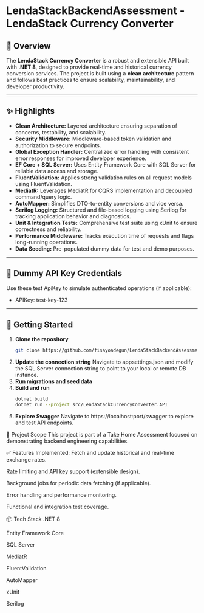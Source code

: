 # LendaStackBackendAssessment - LendaStack Currency Converter

## 📖 Overview

The **LendaStack Currency Converter** is a robust and extensible API built with **.NET 8**, designed to provide real-time and historical currency conversion services. The project is built using a **clean architecture** pattern and follows best practices to ensure scalability, maintainability, and developer productivity.

---

## ✨ Highlights

- **Clean Architecture:** Layered architecture ensuring separation of concerns, testability, and scalability.
- **Security Middleware:** Middleware-based token validation and authorization to secure endpoints.
- **Global Exception Handler:** Centralized error handling with consistent error responses for improved developer experience.
- **EF Core + SQL Server:** Uses Entity Framework Core with SQL Server for reliable data access and storage.
- **FluentValidation:** Applies strong validation rules on all request models using FluentValidation.
- **MediatR:** Leverages MediatR for CQRS implementation and decoupled command/query logic.
- **AutoMapper:** Simplifies DTO-to-entity conversions and vice versa.
- **Serilog Logging:** Structured and file-based logging using Serilog for tracking application behavior and diagnostics.
- **Unit & Integration Tests:** Comprehensive test suite using xUnit to ensure correctness and reliability.
- **Performance Middleware:** Tracks execution time of requests and flags long-running operations.
- **Data Seeding:** Pre-populated dummy data for test and demo purposes.

---

## 🧪 Dummy API Key Credentials

Use these test ApiKey to simulate authenticated operations (if applicable):

- APIKey: test-key-123

---

## 🚀 Getting Started

1. **Clone the repository**
   ```bash
   git clone https://github.com/fisayoadegun/LendaStackBackendAssessment.git
2. **Update the connection string**
    Navigate to appsettings.json and modify the SQL Server connection string to point to your local or remote DB instance.
3.  **Run migrations and seed data**
4. **Build and run**
     ```bash
     dotnet build
    dotnet run --project src/LendaStackCurrencyConverter.API
5. **Explore Swagger**
   Navigate to https://localhost:port/swagger to explore and test API endpoints.

🎯 Project Scope
This project is part of a Take Home Assessment focused on demonstrating backend engineering capabilities.

✅ Features Implemented:
Fetch and update historical and real-time exchange rates.

Rate limiting and API key support (extensible design).

Background jobs for periodic data fetching (if applicable).

Error handling and performance monitoring.

Functional and integration test coverage.

📦 Tech Stack
.NET 8

Entity Framework Core

SQL Server

MediatR

FluentValidation

AutoMapper

xUnit

Serilog

